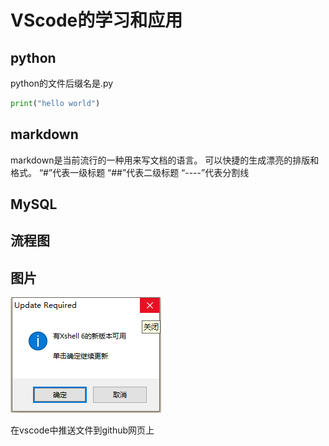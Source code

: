 # VScode的学习和应用
## python
python的文件后缀名是.py
```py
print("hello world")
```
## markdown
markdown是当前流行的一种用来写文档的语言。
可以快捷的生成漂亮的排版和格式。
“#”代表一级标题
“##”代表二级标题
“----”代表分割线
## MySQL
## 流程图
## 图片
![](2020-05-30-21-38-31.png)

在vscode中推送文件到github网页上
